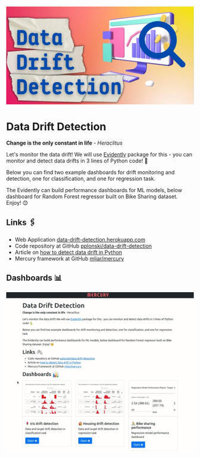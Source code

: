 
![](https://github.com/pplonski/data-drift-detection/raw/main/media/banner.jpg)

# Data Drift Detection

**Change is the only constant in life** - *Heraclitus*

Let's monitor the data drift! We will use [Evidently](https://github.com/evidentlyai) package for this - you can monitor and detect data drifts in 3 lines of Python code! 🐍

Below you can find two example dashboards for drift monitoring and detection, one for classification, and one for regression task. 

The Evidently can build performance dashboards for ML models, below dashboard for Random Forest regressor built on Bike Sharing dataset. Enjoy! 😊 

## Links 🖇️

- Web Application [data-drift-detection.herokuapp.com](https://data-drift-detection.herokuapp.com/)
- Code repository at GitHub [pplonski/data-drift-detection](https://github.com/pplonski/data-drift-detection)
- Article on [how to detect data drift in Python](https://mljar.com/blog/data-drift-detection-python)
- Mercury framework at GitHub [mljar/mercury](https://github.com/mljar/mercury) 

## Dashboards 📊

![](https://github.com/pplonski/data-drift-detection/raw/main/media/data-drift-demo.gif)
